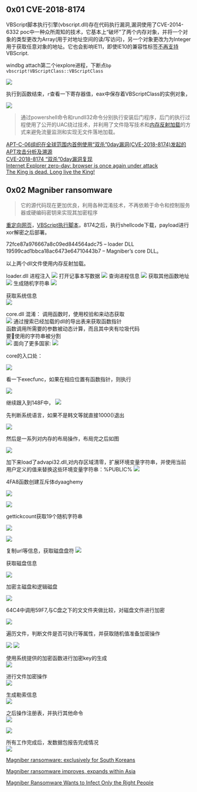 ## 0x01 CVE-2018-8174

VBScript脚本执行引擎(vbscript.dll)存在代码执行漏洞,漏洞使用了CVE-2014-6332 poc中一种众所周知的技术，它基本上“破坏”了两个内存对象，并将一个对象的类型更改为Array(用于对地址空间的读/写访问)，另一个对象更改为为Integer用于获取任意对象的地址。它也会影响IE11，即使IE10的兼容性标签[不再支持](https://docs.microsoft.com/en-us/previous-versions/windows/internet-explorer/ie-developer/compatibility/dn384057(v=vs.85))VBScript.  

windbg attach第二个iexplore进程，下断点`bp vbscript!VBScriptClass::VBScriptClass`

![](2018-11-05/attach.png)

执行到函数结束，`r`查看一下寄存器值，eax中保存着VBScriptClass的实例对象，

![](2018-11-05/refc.png)


> 通过powershell命令和rundll32命令分别执行安装后门程序，后门的执行过程使用了公开的UAC绕过技术，并利用了文件隐写技术和[内存反射加载](https://github.com/stephenfewer/ReflectiveDLLInjection)的方式来避免流量监测和实现无文件落地加载。



[APT-C-06组织在全球范围内首例使用“双杀”0day漏洞(CVE-2018-8174)发起的APT攻击分析及溯源](https://www.freebuf.com/articles/paper/171254.html)  
[CVE-2018-8174 “双杀”0day漏洞复现](https://www.freebuf.com/vuls/173727.html)  
[Internet Explorer zero-day: browser is once again under attack](https://blog.malwarebytes.com/threat-analysis/2018/05/internet-explorer-zero-day-browser-attack/)  
[The King is dead. Long live the King!](https://securelist.com/root-cause-analysis-of-cve-2018-8174/85486/)



## 0x02 Magniber ransomware

> 它的源代码现在更加优良，利用各种混淆技术，不再依赖于命令和控制服务器或硬编码密钥来实现其加密程序

[重定向网页](https://gist.github.com/malwarezone/62e765a5d238360af68c9ca654cc4513#file-3-js)，[VBScript执行脚本](https://gist.github.com/malwarezone/62e765a5d238360af68c9ca654cc4513#file-4-vbs)，8174之后，执行shellcode下载，payload进行xor解密之后部署。

72fce87a976667a8c09ed844564adc75 – loader DLL  
19599cad1bbca18ac6473e64710443b7 – Magniber’s core DLL。

以上两个dll文件使用内存反射加载。


loader.dll
进程注入
![](2018-11-05/Inject.png)
打开记事本写数据
![](2018-11-05/notepad.png)
查询进程信息
![](2018-11-05/callquery.png)
获取其他函数地址
![](2018-11-05/peb.png)
生成随机字符串
![](2018-11-05/rndchar.png)

获取系统信息  
![](2018-11-05/load-info.png)


core.dll
混淆：
调用函数时，使用校验和来动态获取  
![](2018-11-05/checksum.png)
通过搜索已经加载的dll的导出表来获取函数指针  
函数调用所需要的参数被动态计算，而且其中夹有垃圾代码  
要使用的字符串被分割  
![](2018-11-05/scattered.png)
面向了更多国家:
![](2018-11-05/lang.png)

core的入口处：

![](2018-11-05/core-entry.png)

看一下execfunc，如果在相应位置有函数指针，则执行

![](2018-11-05/core1.png)

继续跟入到148F中，
![](2018-11-05/core-184f.png)

先判断系统语言，如果不是韩文等就直接1000()退出

![](2018-11-05/core-exit.png)

然后是一系列对内存的布局操作，布局完之后如图

![](2018-11-05/core-write.png)


加下来load了advapi32.dll,对内存区域清零，扩展环境变量字符串，并使用当前用户定义的值来替换这些环境变量字符串：%PUBLIC%
![](2018-11-05/core-clean.png)


4FA8函数创建互斥体dyaaghemy

![](2018-11-05/core-dyaag.png)

![](2018-11-05/core-4fa8.png)

gettickcount获取19个随机字符串

![](2018-11-05/core-gettick.png)

![](2018-11-05/core-19.png)

复制url等信息，获取磁盘盘符
![](2018-11-05/core-copy.png)

获取磁盘信息

![](2018-11-05/core-disk.png)

加密主磁盘和逻辑磁盘

![](2018-11-05/core-crypto.png)

64C4中调用59F7,与C盘之下的文文件夹做比较，对磁盘文件进行加密

![](2018-11-05/core-cmp.png)

遍历文件，判断文件是否可执行等属性，并获取随机值准备加密操作  

![](2018-11-05/core-file.png)
![](2018-11-05/core-begin.png)

使用系统提供的加密函数进行加密key的生成   
![](2018-11-05/core-key.png)

进行文件加密操作  
![](2018-11-05/core-crypt.png)

生成勒索信息  
![](2018-11-05/core-note.png)

之后操作注册表，并执行其他命令  
![](2018-11-05/core-cmd.png)

![](2018-11-05/core-exec.png)

所有工作完成后，发数据包报告完成情况  
![](2018-11-05/core-http.png)



[Magniber ransomware: exclusively for South Koreans](https://blog.malwarebytes.com/threat-analysis/2017/10/magniber-ransomware-exclusively-for-south-koreans/)

[Magniber ransomware improves, expands within Asia](https://blog.malwarebytes.com/threat-analysis/2018/07/magniber-ransomware-improves-expands-within-asia/)  

[Magniber Ransomware Wants to Infect Only the Right People](https://www.fireeye.com/blog/threat-research/2017/10/magniber-ransomware-infects-only-the-right-people.html)
